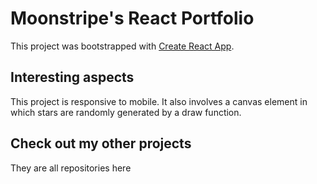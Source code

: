# Moonstripe's React Portfolio

This project was bootstrapped with [Create React App](https://github.com/facebook/create-react-app).

## Interesting aspects

This project is responsive to mobile. It also involves a canvas element in which stars are randomly generated by a draw function.

## Check out my other projects

They are all repositories here